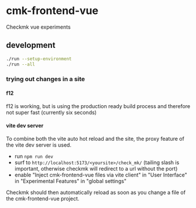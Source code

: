 # cmk-frontend-vue

Checkmk vue experiments

## development

```sh
./run --setup-environment
./run --all
```

### trying out changes in a site

#### f12

f12 is working, but is using the production ready build process and therefore not
super fast (currently six seconds)

#### vite dev server

To combine both the vite auto hot reload and the site, the proxy feature of the
vite dev server is used.

* run `npm run dev`
* surf to `http://localhost:5173/<yoursite>/check_mk/` (tailing slash is
  important, otherwise checkmk will redirect to a url without the port)
* enable "Inject cmk-frontend-vue files via vite client" in "User Interface"
  in "Experimental Features" in "global settings"

Checkmk should then automatically reload as soon as you change a file of the
cmk-frontend-vue project.
